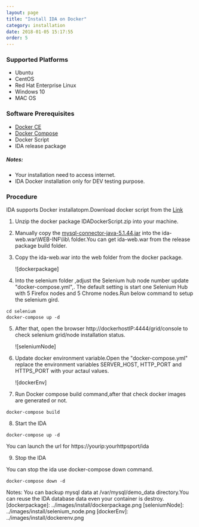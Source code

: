 ```yaml
---
layout: page
title: "Install IDA on Docker"
category: installation
date: 2018-01-05 15:17:55
order: 5
---
```




### Supported Platforms

* Ubuntu    
* CentOS  
* Red Hat Enterprise Linux  
* Windows 10  
* MAC OS  

### Software Prerequisites

* [Docker CE](https://docs.docker.com/install/)   
* [Docker Compose](https://docs.docker.com/compose/install/)  
* Docker Script   
* IDA release package
##### Notes:
- Your installation need to access internet. 
- IDA Docker installation only for DEV testing purpose.       


### Procedure

IDA supports Docker installatopm.Download docker script from the [Link](https://github.com/sdc-china/IDA-ondocker/raw/master/IDADockerScript.zip)          
1. Unzip the docker package IDADockerScript.zip into your machine.  

2. Manually copy the [mysql-connector-java-5.1.44.jar](http://central.maven.org/maven2/mysql/mysql-connector-java/5.1.44/mysql-connector-java-5.1.44.jar) into the ida-web.war\WEB-INF\lib\ folder.You can get ida-web.war from the release package build folder.  

3. Copy the ida-web.war into the web folder from the docker package.   

    ![dockerpackage]
 
4. Into the selenium folder ,adjust the Selenium hub node number update "docker-compose.yml",. The default setting is start one Selenium Hub with 5 Firefox nodes and 5 Chrome nodes.Run below command to setup the selenium  gird.  

``` 
cd selenium
docker-compose up -d
```  
5. After that, open the browser http://dockerhostIP:4444/grid/console to check selenium grid/node installation status.  

    ![seleniumNode]  

6. Update docker environment variable.Open the "docker-compose.yml" replace the environment variables SERVER_HOST, HTTP_PORT and HTTPS_PORT with your actaul values.    

     ![dockerEnv]   
 
7. Run Docker compose build command,after that check docker images are generated or not.          

``` 
docker-compose build
```  

8. Start the IDA   

``` 
docker-compose up -d
```  
You can launch the url for https://yourip:yourhttpsport/ida     

9. Stop the IDA   
  
You can stop the ida use docker-compose down command.   

``` 
docker-compose down -d
```  
Notes:
You can backup mysql data at /var/mysql/demo_data directory.You can reuse the IDA database data even your container is destroy.
[dockerpackage]: ../images/install/dockerpackage.png 
[seleniumNode]: ../images/install/selenium_node.png
[dockerEnv]: ../images/install/dockerenv.png

